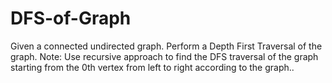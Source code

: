 # DFS-of-Graph
Given a connected undirected graph. Perform a Depth First Traversal of the graph. Note: Use recursive approach to find the DFS traversal of the graph starting from the 0th vertex from left to right according to the graph..

